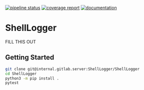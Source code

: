 [![pipeline status](https://internal.gitlab.server/ShellLogger/ShellLogger/badges/master/pipeline.svg)](https://internal.gitlab.server/ShellLogger/ShellLogger/pipelines)
[![coverage report](https://internal.gitlab.server/ShellLogger/ShellLogger/badges/master/coverage.svg)](http://shelllogger.internal.gitlab.pages/ShellLogger/htmlcov)
[![documentation](https://img.shields.io/badge/docs-latest-green.svg)](http://shelllogger.internal.gitlab.pages/ShellLogger)

# ShellLogger

FILL THIS OUT

## Getting Started

```bash
git clone git@internal.gitlab.server:ShellLogger/ShellLogger
cd ShellLogger
python3 -m pip install .
pytest
```
